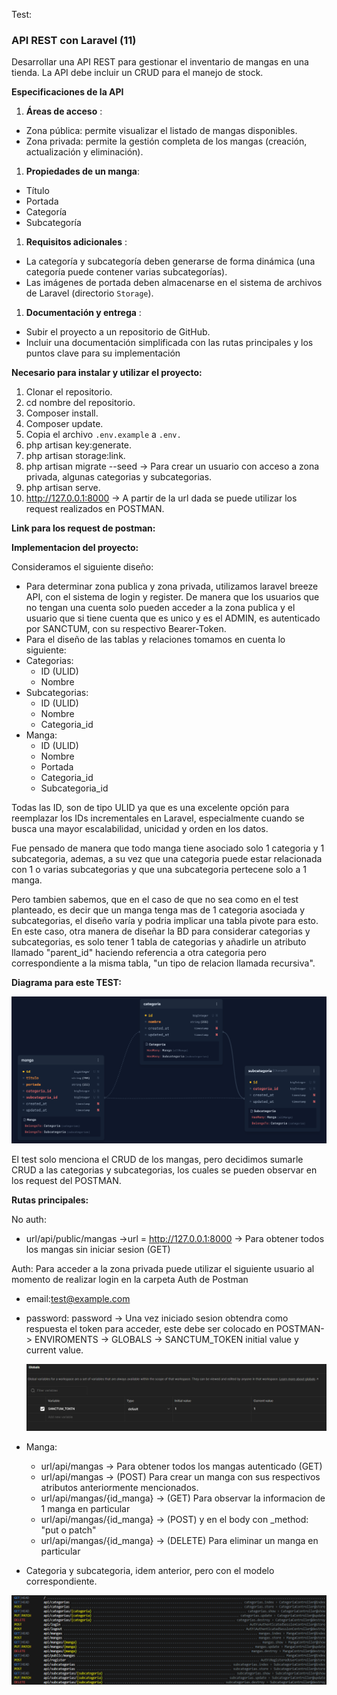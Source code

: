 Test:


### API REST con Laravel (11)

Desarrollar una API REST para gestionar el inventario de mangas en una tienda. La API debe incluir un CRUD para el manejo de stock.

**Especificaciones de la API**

1. **Áreas de acceso** :

* Zona pública: permite visualizar el listado de mangas disponibles.
* Zona privada: permite la gestión completa de los mangas (creación, actualización y eliminación).

1. **Propiedades de un manga**:

* Título
* Portada
* Categoría
* Subcategoría

1. **Requisitos adicionales** :

* La categoría y subcategoría deben generarse de forma dinámica (una categoría puede contener varias subcategorías).
* Las imágenes de portada deben almacenarse en el sistema de archivos de Laravel (directorio `Storage`).

1. **Documentación y entrega** :

* Subir el proyecto a un repositorio de GitHub.
* Incluir una documentación simplificada con las rutas principales y los puntos clave para su implementación

**Necesario para instalar y utilizar el proyecto:**

1. Clonar el repositorio.
2. cd nombre del repositorio.
3. Composer install.
4. Composer update.
5. Copia el archivo `.env.example` a `.env.`
6. php artisan key:generate.
7. php artisan storage:link.
8. php artisan migrate --seed -> Para crear un usuario con acceso a zona privada, algunas categorias y subcategorias.
9. php artisan serve.
10. http://127.0.0.1:8000 -> A partir de la url dada se puede utilizar los request realizados en POSTMAN.

**Link para los request de postman:** 

**Implementacion del proyecto:**

Consideramos el siguiente diseño:

* Para determinar zona publica y zona privada, utilizamos laravel breeze API, con el sistema de login y register. De manera que los usuarios que no tengan una cuenta solo pueden acceder a la zona publica y el usuario que si tiene cuenta que es unico y es el ADMIN, es autenticado por SANCTUM, con su respectivo Bearer-Token.
* Para el diseño de las tablas y relaciones tomamos en cuenta lo siguiente:
* Categorias:
  * ID (ULID)
  * Nombre
* Subcategorias:
  * ID (ULID)
  * Nombre
  * Categoria_id
* Manga:
  * ID (ULID)
  * Nombre
  * Portada
  * Categoria_id
  * Subcategoria_id

Todas las ID, son de tipo ULID  ya que es una excelente opción para reemplazar los IDs incrementales en Laravel, especialmente cuando se busca una mayor escalabilidad, unicidad y orden en los datos.

Fue pensado de manera que todo manga tiene asociado solo 1 categoria y 1 subcategoria, ademas, a su vez que una categoria puede estar relacionada con 1 o varias subcategorias y que una subcategoria pertecene solo a 1 manga.

Pero tambien sabemos, que en el caso de que no sea como en el test planteado, es decir que un manga tenga mas de 1 categoria asociada y subcategorias, el diseño varía y podria implicar una tabla pivote para esto. En este caso, otra manera de diseñar la BD para considerar categorias y subcategorias, es solo tener 1 tabla de categorias y añadirle un atributo llamado "parent_id" haciendo referencia a otra categoria pero correspondiente a la misma tabla, "un tipo de relacion  llamada recursiva".

**Diagrama para este TEST:**

![1731893480554](image/README/1731893480554.png)

El test solo menciona el CRUD de los mangas, pero decidimos sumarle CRUD a las categorias y subcategorias, los cuales se pueden observar en los request del POSTMAN. 

**Rutas principales:**

No auth:

* url/api/public/mangas ->url = http://127.0.0.1:8000 -> Para obtener todos los mangas sin iniciar sesion (GET)

Auth: Para acceder a la zona privada puede utilizar el siguiente usuario al momento de realizar login en la carpeta Auth de Postman

* email:test@example.com
* password: password -> Una vez iniciado sesion obtendra como respuesta el token para acceder, este debe ser colocado en POSTMAN-> ENVIROMENTS -> GLOBALS -> SANCTUM_TOKEN initial value y current value.

  ![1731893918337](image/README/1731893918337.png)
* Manga:

  * url/api/mangas -> Para obtener todos los mangas autenticado (GET)
  * url/api/mangas -> (POST) Para crear un manga con sus respectivos atributos anteriormente mencionados.
  * url/api/mangas/{id_manga} -> (GET) Para observar la informacion de 1 manga en particular
  * url/api/mangas/{id_manga} -> (POST) y en el body con _method: "put o patch"
  * url/api/mangas/{id_manga} -> (DELETE) Para eliminar un manga en particular
* Categoria y subcategoria, idem anterior, pero con el modelo correspondiente.

![1731893437626](image/README/1731893437626.png)
